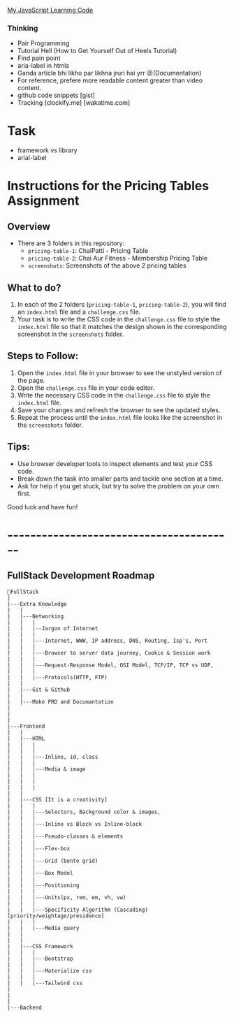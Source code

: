 
[My JavaScript Learning Code](https://github.com/chandanprogrammer/javascript-learning)

### Thinking

- Pair Programming
- Tutorial Hell (How to Get Yourself Out of Heels Tutorial)
- Find pain point
- aria-label in htmls
- Ganda article bhi likho par likhna jruri hai yrr 😡(Documentation)
- For reference, prefere more readable content greater than video content. 
- github code snippets [gist]
- Tracking [clockify.me] [wakatime.com]


# Task

- framework vs library
- arial-label

# Instructions for the Pricing Tables Assignment

## Overview
- There are 3 folders in this repository:
  - `pricing-table-1`: ChaiPatti - Pricing Table
  - `pricing-table-2`: Chai Aur Fitness - Membership Pricing Table
  - `screenshots`: Screenshots of the above 2 pricing tables 

## What to do?
1. In each of the 2 folders (`pricing-table-1`, `pricing-table-2`), you will find an `index.html` file and a `challenge.css` file.
2. Your task is to write the CSS code in the `challenge.css` file to style the `index.html` file so that it matches the design shown in the corresponding screenshot in the `screenshots` folder.

## Steps to Follow:
1. Open the `index.html` file in your browser to see the unstyled version of the page.
2. Open the `challenge.css` file in your code editor.
3. Write the necessary CSS code in the `challenge.css` file to style the `index.html` file.
4. Save your changes and refresh the browser to see the updated styles.
5. Repeat the process until the `index.html` file looks like the screenshot in the `screenshots` folder.

## Tips:
- Use browser developer tools to inspect elements and test your CSS code.
- Break down the task into smaller parts and tackle one section at a time.
- Ask for help if you get stuck, but try to solve the problem on your own first.

Good luck and have fun!



# ----------------------------------------

## FullStack Development Roadmap

```plaintext
📁FullStack
|
|---Extra Knowledge
|   |
|   |---Networking
|   |   |
|   |   |--Jargon of Internet
|   |   |
|   |   |---Internet, WWW, IP address, DNS, Routing, Isp's, Port
|   |   |
|   |   |---Browser to server data journey, Cookie & Session work
|   |   |
|   |   |---Request-Response Model, OSI Model, TCP/IP, TCP vs UDP, 
|   |   |
|   |   |---Protocols(HTTP, FTP)
|   |
|   |---Git & Github
|   |
|   |---Make PRD and Documantation
|
|
|
|---Frontend
|   |
|   |---HTML
|   |   |
|   |   |
|   |   |---Inline, id, class
|   |   |
|   |   |---Media & image
|   |   |
|   |   |
|   |   |
|   |
|   |---CSS [It is a creativity]
|   |   |
|   |   |---Selectors, Background color & images, 
|   |   | 
|   |   |---Inline vs Block vs Inline-block
|   |   | 
|   |   |---Pseudo-classes & elements
|   |   |
|   |   |---Flex-box
|   |   |
|   |   |---Grid (bento grid)
|   |   |
|   |   |---Box Model
|   |   |
|   |   |---Positioning 
|   |   |
|   |   |---Units(px, rem, em, vh, vw)
|   |   |
|   |   |---Specificity Algorithm (Cascading) [priority/weightage/presidence]
|   |   |
|   |   |---Media query
|   |   
|   |   
|   |---CSS Framework
|   |   |
|   |   |---Bootstrap
|   |   |
|   |   |---Materialize css
|   |   |
|   |   |---Tailwind css
|
|
|
|---Backend
```